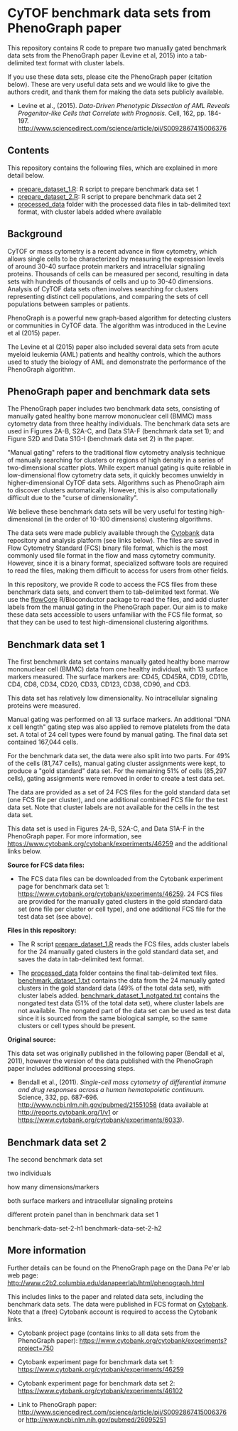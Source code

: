 CyTOF benchmark data sets from PhenoGraph paper
===============================================

This repository contains R code to prepare two manually gated benchmark data sets from the PhenoGraph paper (Levine et al, 2015) into a tab-delimited text format with cluster labels.

If you use these data sets, please cite the PhenoGraph paper (citation below). These are very useful data sets and we would like to give the authors credit, and thank them for making the data sets publicly available.

- Levine et al., (2015). *Data-Driven Phenotypic Dissection of AML Reveals Progenitor-like Cells that Correlate with Prognosis.* Cell, 162, pp. 184-197. http://www.sciencedirect.com/science/article/pii/S0092867415006376



## Contents

This repository contains the following files, which are explained in more detail below.

- [prepare_dataset_1.R](prepare_dataset_1.R): R script to prepare benchmark data set 1
- [prepare_dataset_2.R](prepare_dataset_2.R): R script to prepare benchmark data set 2
- [processed_data](processed_data/) folder with the processed data files in tab-delimited text format, with cluster labels added where available



## Background

CyTOF or mass cytometry is a recent advance in flow cytometry, which allows single cells to be characterized by measuring the expression levels of around 30-40 surface protein markers and intracellular signaling proteins. Thousands of cells can be measured per second, resulting in data sets with hundreds of thousands of cells and up to 30-40 dimensions. Analysis of CyTOF data sets often involves searching for clusters representing distinct cell populations, and comparing the sets of cell populations between samples or patients.

PhenoGraph is a powerful new graph-based algorithm for detecting clusters or communities in CyTOF data. The algorithm was introduced in the Levine et al (2015) paper.

The Levine et al (2015) paper also included several data sets from acute myeloid leukemia (AML) patients and healthy controls, which the authors used to study the biology of AML and demonstrate the performance of the PhenoGraph algorithm.



## PhenoGraph paper and benchmark data sets

The PhenoGraph paper includes two benchmark data sets, consisting of manually gated healthy bone marrow mononuclear cell (BMMC) mass cytometry data from three healthy individuals. The benchmark data sets are used in Figures 2A-B, S2A-C, and Data S1A-F (benchmark data set 1); and Figure S2D and Data S1G-I (benchmark data set 2) in the paper.

"Manual gating" refers to the traditional flow cytometry analysis technique of manually searching for clusters or regions of high density in a series of two-dimensional scatter plots. While expert manual gating is quite reliable in low-dimensional flow cytometry data sets, it quickly becomes unwieldy in higher-dimensional CyTOF data sets. Algorithms such as PhenoGraph aim to discover clusters automatically. However, this is also computationally difficult due to the "curse of dimensionality".

We believe these benchmark data sets will be very useful for testing high-dimensional (in the order of 10-100 dimensions) clustering algorithms.

The data sets were made publicly available through the [Cytobank](https://www.cytobank.org/) data repository and analysis platform (see links below). The files are saved in Flow Cytometry Standard (FCS) binary file format, which is the most commonly used file format in the flow and mass cytometry community. However, since it is a binary format, specialized software tools are required to read the files, making them difficult to access for users from other fields.

In this repository, we provide R code to access the FCS files from these benchmark data sets, and convert them to tab-delimited text format. We use the [flowCore](http://bioconductor.org/packages/release/bioc/html/flowCore.html) R/Bioconductor package to read the files, and add cluster labels from the manual gating in the PhenoGraph paper. Our aim is to make these data sets accessible to users unfamiliar with the FCS file format, so that they can be used to test high-dimensional clustering algorithms.



## Benchmark data set 1

The first benchmark data set contains manually gated healthy bone marrow mononuclear cell (BMMC) data from one healthy individual, with 13 surface markers measured. The surface markers are: CD45, CD45RA, CD19, CD11b, CD4, CD8, CD34, CD20, CD33, CD123, CD38, CD90, and CD3.

This data set has relatively low dimensionality. No intracellular signaling proteins were measured.

Manual gating was performed on all 13 surface markers. An additional "DNA x cell length" gating step was also applied to remove platelets from the data set. A total of 24 cell types were found by manual gating. The final data set contained 167,044 cells.

For the benchmark data set, the data were also split into two parts. For 49% of the cells (81,747 cells), manual gating cluster assignments were kept, to produce a "gold standard" data set. For the remaining 51% of cells (85,297 cells), gating assignments were removed in order to create a test data set.

The data are provided as a set of 24 FCS files for the gold standard data set (one FCS file per cluster), and one additional combined FCS file for the test data set. Note that cluster labels are not available for the cells in the test data set.

This data set is used in Figures 2A-B, S2A-C, and Data S1A-F in the PhenoGraph paper. For more information, see https://www.cytobank.org/cytobank/experiments/46259 and the additional links below.


**Source for FCS data files:**

- The FCS data files can be downloaded from the Cytobank experiment page for benchmark data set 1: https://www.cytobank.org/cytobank/experiments/46259. 24 FCS files are provided for the manually gated clusters in the gold standard data set (one file per cluster or cell type), and one additional FCS file for the test data set (see above).


**Files in this repository:**

- The R script [prepare_dataset_1.R](prepare_dataset_1.R) reads the FCS files, adds cluster labels for the 24 manually gated clusters in the gold standard data set, and saves the data in tab-delimited text format.

- The [processed_data](processed_data/) folder contains the final tab-delimited text files. [benchmark_dataset_1.txt](processed_data/benchmark_dataset_1.txt) contains the data from the 24 manually gated clusters in the gold standard data (49% of the total data set), with cluster labels added. [benchmark_dataset_1_notgated.txt](processed_data/benchmark_dataset_1_notgated.txt) contains the nongated test data (51% of the total data set), where cluster labels are not available. The nongated part of the data set can be used as test data since it is sourced from the same biological sample, so the same clusters or cell types should be present.


**Original source:**

This data set was originally published in the following paper (Bendall et al, 2011), however the version of the data published with the PhenoGraph paper includes additional processing steps.

- Bendall et al., (2011). *Single-cell mass cytometry of differential immune and drug responses across a human hematopoietic continuum.* Science, 332, pp. 687-696. http://www.ncbi.nlm.nih.gov/pubmed/21551058 (data available at http://reports.cytobank.org/1/v1 or https://www.cytobank.org/cytobank/experiments/6033).



## Benchmark data set 2

The second benchmark data set

two individuals

how many dimensions/markers

both surface markers and intracellular signaling proteins

different protein panel than in benchmark data set 1

benchmark-data-set-2-h1
benchmark-data-set-2-h2



## More information

Further details can be found on the PhenoGraph page on the Dana Pe'er lab web page: http://www.c2b2.columbia.edu/danapeerlab/html/phenograph.html

This includes links to the paper and related data sets, including the benchmark data sets. The data were published in FCS format on [Cytobank](https://www.cytobank.org/). Note that a (free) Cytobank account is required to access the Cytobank links.

- Cytobank project page (contains links to all data sets from the PhenoGraph paper): https://www.cytobank.org/cytobank/experiments?project=750

- Cytobank experiment page for benchmark data set 1: https://www.cytobank.org/cytobank/experiments/46259

- Cytobank experiment page for benchmark data set 2: https://www.cytobank.org/cytobank/experiments/46102

- Link to PhenoGraph paper: http://www.sciencedirect.com/science/article/pii/S0092867415006376 or http://www.ncbi.nlm.nih.gov/pubmed/26095251


